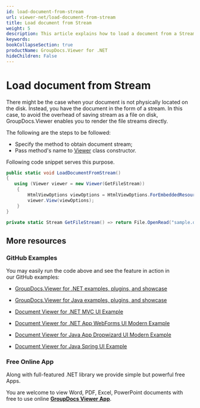 ```yaml
---
id: load-document-from-stream
url: viewer-net/load-document-from-stream
title: Load document from Stream
weight: 5
description: This article explains how to load a document from a Stream with GroupDocs.Viewer within your .NET applications.
keywords: 
bookCollapseSection: true
productName: GroupDocs.Viewer for .NET
hideChildren: False
---
```


# Load document from Stream

There might be the case when your document is not physically located on the disk. Instead, you have the document in the form of a stream. In this case, to avoid the overhead of saving stream as a file on disk, GroupDocs.Viewer enables you to render the file streams directly.

The following are the steps to be followed:

*   Specify the method to obtain document stream; 
*   Pass method's name to [Viewer](https://apireference.groupdocs.com/net/viewer/groupdocs.viewer/viewer) class constructor.

Following code snippet serves this purpose.

```csharp
public static void LoadDocumentFromStream()
{
   using (Viewer viewer = new Viewer(GetFileStream)) 
    {
    	HtmlViewOptions viewOptions = HtmlViewOptions.ForEmbeddedResources();
        viewer.View(viewOptions);
	}         
}

private static Stream GetFileStream() => return File.OpenRead("sample.docx");
```

## More resources

### GitHub Examples

You may easily run the code above and see the feature in action in our GitHub examples:

*   [GroupDocs.Viewer for .NET examples, plugins, and showcase](https://github.com/groupdocs-viewer/GroupDocs.Viewer-for-.NET)
    
*   [GroupDocs.Viewer for Java examples, plugins, and showcase](https://github.com/groupdocs-viewer/GroupDocs.Viewer-for-Java)
    
*   [Document Viewer for .NET MVC UI Example](https://github.com/groupdocs-viewer/GroupDocs.Viewer-for-.NET-MVC) 
    
*   [Document Viewer for .NET App WebForms UI Modern Example](https://github.com/groupdocs-viewer/GroupDocs.Viewer-for-.NET-WebForms)
    
*   [Document Viewer for Java App Dropwizard UI Modern Example](https://github.com/groupdocs-viewer/GroupDocs.Viewer-for-Java-Dropwizard)
    
*   [Document Viewer for Java Spring UI Example](https://github.com/groupdocs-viewer/GroupDocs.Viewer-for-Java-Spring)
    

### Free Online App

Along with full-featured .NET library we provide simple but powerful free Apps.

You are welcome to view Word, PDF, Excel, PowerPoint documents with free to use online **[GroupDocs Viewer App](https://products.groupdocs.app/viewer)**.
